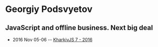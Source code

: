 # Georgiy Podsvyetov

## JavaScript and offline business. Next big deal
- 2016 Nov 05-06 -- [KharkivJS 7 - 2016](https://www.youtube.com/watch?v=lam0mteyz1I)    
